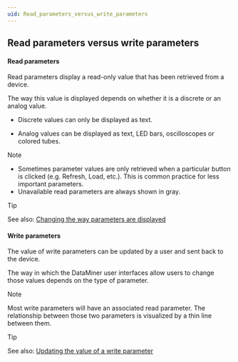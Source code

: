 ```yaml
---
uid: Read_parameters_versus_write_parameters
---
```


## Read parameters versus write parameters

#### Read parameters

Read parameters display a read-only value that has been retrieved from a device.

The way this value is displayed depends on whether it is a discrete or an analog value.

- Discrete values can only be displayed as text.

- Analog values can be displayed as text, LED bars, oscilloscopes or colored tubes.

> [!NOTE]
> - Sometimes parameter values are only retrieved when a particular button is clicked (e.g. Refresh, Load, etc.). This is common practice for less important parameters.
> - Unavailable read parameters are always shown in gray.

> [!TIP]
> See also:
> [Changing the way parameters are displayed](Changing_the_way_parameters_are_displayed.md)

#### Write parameters

The value of write parameters can be updated by a user and sent back to the device.

The way in which the DataMiner user interfaces allow users to change those values depends on the type of parameter.

> [!NOTE]
> Most write parameters will have an associated read parameter. The relationship between those two parameters is visualized by a thin line between them.

> [!TIP]
> See also:
> [Updating the value of a write parameter](Updating_the_value_of_a_write_parameter.md)
